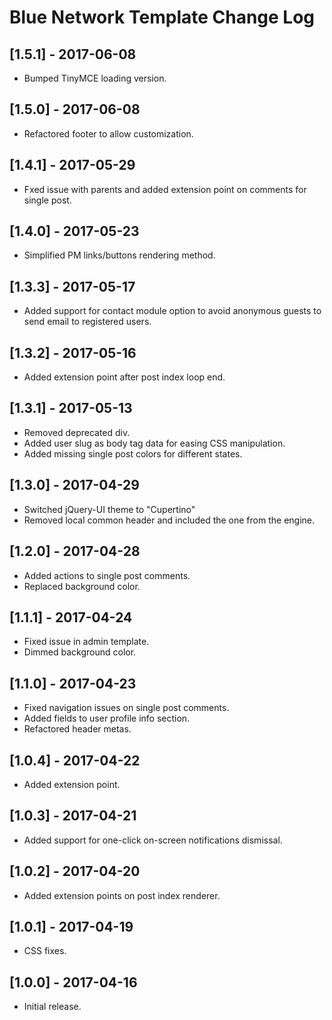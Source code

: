 
# Blue Network Template Change Log

## [1.5.1] - 2017-06-08

- Bumped TinyMCE loading version.

## [1.5.0] - 2017-06-08

- Refactored footer to allow customization.

## [1.4.1] - 2017-05-29

- Fxed issue with parents and added extension point on comments for single post.

## [1.4.0] - 2017-05-23

- Simplified PM links/buttons rendering method.

## [1.3.3] - 2017-05-17

- Added support for contact module option to avoid anonymous guests to send email to registered users.

## [1.3.2] - 2017-05-16

- Added extension point after post index loop end.

## [1.3.1] - 2017-05-13

- Removed deprecated div.
- Added user slug as body tag data for easing CSS manipulation.
- Added missing single post colors for different states.

## [1.3.0] - 2017-04-29

- Switched jQuery-UI theme to "Cupertino"
- Removed local common header and included the one from the engine.

## [1.2.0] - 2017-04-28

- Added actions to single post comments.
- Replaced background color.

## [1.1.1] - 2017-04-24

- Fixed issue in admin template.
- Dimmed background color.

## [1.1.0] - 2017-04-23

- Fixed navigation issues on single post comments.
- Added fields to user profile info section.
- Refactored header metas.

## [1.0.4] - 2017-04-22

- Added extension point.

## [1.0.3] - 2017-04-21

- Added support for one-click on-screen notifications dismissal.

## [1.0.2] - 2017-04-20

- Added extension points on post index renderer.

## [1.0.1] - 2017-04-19

- CSS fixes.

## [1.0.0] - 2017-04-16

- Initial release.
